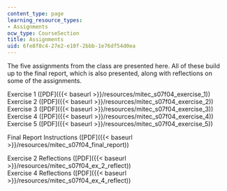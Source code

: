 ```yaml
---
content_type: page
learning_resource_types:
- Assignments
ocw_type: CourseSection
title: Assignments
uid: 6fe8f8c4-27e2-e10f-2bbb-1e76df54d0ea
---
```


The five assignments from the class are presented here. All of these build up to the final report, which is also presented, along with reflections on some of the assignments.

Exercise 1 ([PDF]({{< baseurl >}}/resources/mitec_s07f04_exercise_1))  
Exercise 2 ([PDF]({{< baseurl >}}/resources/mitec_s07f04_exercise_2))  
Exercise 3 ([PDF]({{< baseurl >}}/resources/mitec_s07f04_exercise_3))  
Exercise 4 ([PDF]({{< baseurl >}}/resources/mitec_s07f04_exercise_4))  
Exercise 5 ([PDF]({{< baseurl >}}/resources/mitec_s07f04_exercise_5))

Final Report Instructions ([PDF]({{< baseurl >}}/resources/mitec_s07f04_final_report))

Exercise 2 Reflections ([PDF]({{< baseurl >}}/resources/mitec_s07f04_ex_2_reflect))  
Exercise 4 Reflections ([PDF]({{< baseurl >}}/resources/mitec_s07f04_ex_4_reflect))